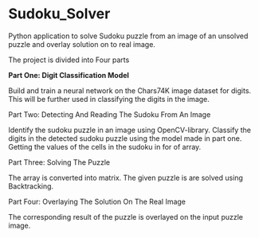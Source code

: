 # Sudoku_Solver
Python application to solve Sudoku puzzle from an image of an unsolved puzzle and overlay solution on to real image.

The project is divided into Four parts

**Part One: Digit Classification Model**

Build and train a neural network on the Chars74K image dataset for digits. This will be further used in classifying the digits in the image.

Part Two: Detecting And Reading The Sudoku From An Image

Identify the sudoku puzzle in an image using OpenCV-library. Classify the digits in the detected sudoku puzzle using the model made in part one. Getting the values of the cells in the sudoku in for of array.

Part Three: Solving The Puzzle

The array is converted into matrix. The given puzzle is are solved using Backtracking.

Part Four: Overlaying The Solution On The Real Image

The corresponding result of the puzzle is overlayed on the input puzzle image.
